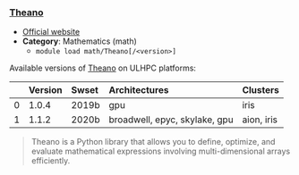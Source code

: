 ### [Theano](https://deeplearning.net/software/theano)

* [Official website](https://deeplearning.net/software/theano)
* __Category__: Mathematics (math)
    -  `module load math/Theano[/<version>]`

Available versions of [Theano](https://deeplearning.net/software/theano) on ULHPC platforms:

|    | Version   | Swset   | Architectures                 | Clusters   |
|---:|:----------|:--------|:------------------------------|:-----------|
|  0 | 1.0.4     | 2019b   | gpu                           | iris       |
|  1 | 1.1.2     | 2020b   | broadwell, epyc, skylake, gpu | aion, iris |

> Theano is a Python library that allows you to define, optimize, and evaluate mathematical expressions involving multi-dimensional arrays efficiently.
